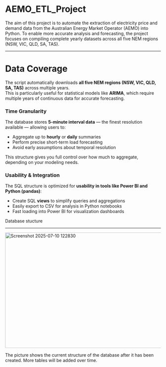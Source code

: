 # AEMO_ETL_Project

The aim of this project is to automate the extraction of electricity price and demand data from the Australian Energy Market Operator (AEMO) into Python.
To enable more accurate analysis and forecasting, the project focuses on compiling complete yearly datasets across all five NEM regions (NSW, VIC, QLD, SA, TAS).
___
#  Data Coverage

The script automatically downloads **all five NEM regions (NSW, VIC, QLD, SA, TAS)** across multiple years.  
This is particularly useful for statistical models like **ARIMA**, which require multiple years of continuous data for accurate forecasting.

###  Time Granularity

The database stores **5-minute interval data** — the finest resolution available — allowing users to:

- Aggregate up to **hourly** or **daily** summaries
- Perform precise short-term load forecasting
- Avoid early assumptions about temporal resolution

This structure gives you full control over how much to aggregate, depending on your modeling needs.

###  Usability & Integration

The SQL structure is optimized for **usability in tools like Power BI and Python (pandas)**:

- Create SQL **views** to simplify queries and aggregations
- Easily export to CSV for analysis in Python notebooks
- Fast loading into Power BI for visualization dashboards

Database stucture
___

<img width="605" height="372" alt="Screenshot 2025-07-10 122830" src="https://github.com/user-attachments/assets/c9d7aba7-23a2-4fea-929d-9f383c8585df" />

The picture shows the current structure of the database after it has been created. More tables will be added over time.
